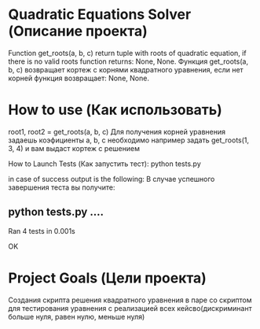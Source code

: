 ﻿# Quadratic Equations Solver (Описание проекта)

Function get_roots(a, b, c) return tuple with roots of quadratic equation, if there is no valid roots function returns: None, None.
Функция get_roots(a, b, c) возвращает кортеж с корнями квадратного уравнения, если нет корней функция возвращает: None, None. 

# How to use (Как использовать)

root1, root2 = get_roots(a, b, c)
Для получения корней уравнения задаешь коэфициенты a, b, c необходимо например задать get_roots(1, 3, 4) и вам выдаст кортеж с 
решением


How to Launch Tests (Как запустить тест):
python tests.py

in case of success output is the following: 
В случае успешного завершения теста вы получите:

python tests.py
....
----------------------------------------------------------------------
Ran 4 tests in 0.001s

OK



# Project Goals (Цели проекта)

Создания скрипта решения квадратного уравнения в паре со скриптом для тестирования уравнения с реализацией всех 
кейсво(дискриминант больше нуля, равен нулю, меньше нуля)